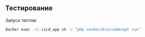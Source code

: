 ## Тестирование
Запуск тестов:
```bash
docker exec -it cicd_app sh -c "php vendor/bin/codecept run"
```